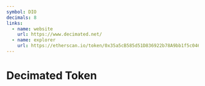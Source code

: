 ```yaml
---
symbol: DIO
decimals: 8
links:
  - name: website
    url: https://www.decimated.net/
  - name: explorer
    url: https://etherscan.io/token/0x35a5cB585d51D836922b78A9bb1f5c04635c39b6
---
```


# Decimated Token
